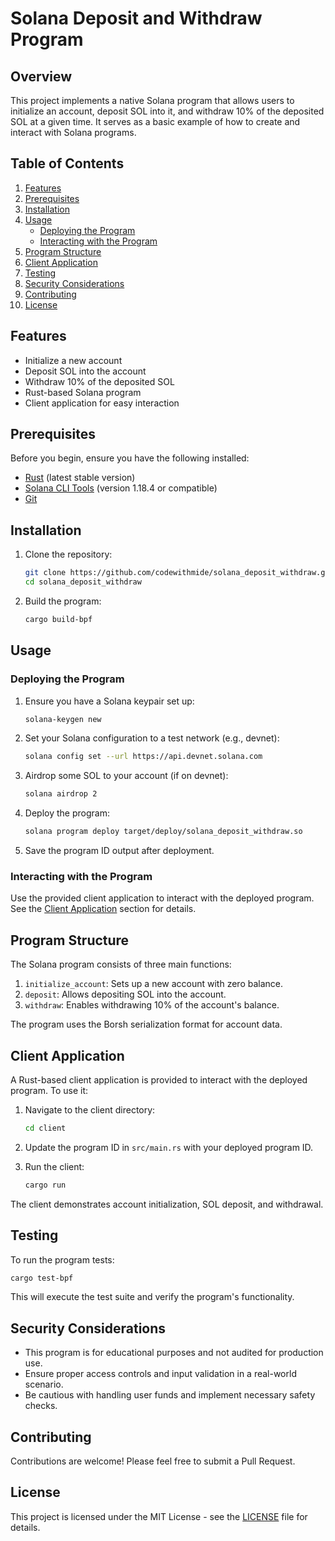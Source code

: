 # Solana Deposit and Withdraw Program

## Overview

This project implements a native Solana program that allows users to initialize an account, deposit SOL into it, and withdraw 10% of the deposited SOL at a given time. It serves as a basic example of how to create and interact with Solana programs.

## Table of Contents

1. [Features](#features)
2. [Prerequisites](#prerequisites)
3. [Installation](#installation)
4. [Usage](#usage)
   - [Deploying the Program](#deploying-the-program)
   - [Interacting with the Program](#interacting-with-the-program)
5. [Program Structure](#program-structure)
6. [Client Application](#client-application)
7. [Testing](#testing)
8. [Security Considerations](#security-considerations)
9. [Contributing](#contributing)
10. [License](#license)

## Features

- Initialize a new account
- Deposit SOL into the account
- Withdraw 10% of the deposited SOL
- Rust-based Solana program
- Client application for easy interaction

## Prerequisites

Before you begin, ensure you have the following installed:

- [Rust](https://www.rust-lang.org/tools/install) (latest stable version)
- [Solana CLI Tools](https://docs.solana.com/cli/install-solana-cli-tools) (version 1.18.4 or compatible)
- [Git](https://git-scm.com/downloads)

## Installation

1. Clone the repository:

   ```bash
   git clone https://github.com/codewithmide/solana_deposit_withdraw.git
   cd solana_deposit_withdraw
   ```

2. Build the program:

   ```bash
   cargo build-bpf
   ```

## Usage

### Deploying the Program

1. Ensure you have a Solana keypair set up:

   ```bash
   solana-keygen new
   ```

2. Set your Solana configuration to a test network (e.g., devnet):

   ```bash
   solana config set --url https://api.devnet.solana.com
   ```

3. Airdrop some SOL to your account (if on devnet):

   ```bash
   solana airdrop 2
   ```

4. Deploy the program:

   ```bash
   solana program deploy target/deploy/solana_deposit_withdraw.so
   ```

5. Save the program ID output after deployment.

### Interacting with the Program

Use the provided client application to interact with the deployed program. See the [Client Application](#client-application) section for details.

## Program Structure

The Solana program consists of three main functions:

1. `initialize_account`: Sets up a new account with zero balance.
2. `deposit`: Allows depositing SOL into the account.
3. `withdraw`: Enables withdrawing 10% of the account's balance.

The program uses the Borsh serialization format for account data.

## Client Application

A Rust-based client application is provided to interact with the deployed program. To use it:

1. Navigate to the client directory:

   ```bash
   cd client
   ```

2. Update the program ID in `src/main.rs` with your deployed program ID.

3. Run the client:

   ```bash
   cargo run
   ```

The client demonstrates account initialization, SOL deposit, and withdrawal.

## Testing

To run the program tests:

```bash
cargo test-bpf
```

This will execute the test suite and verify the program's functionality.

## Security Considerations

- This program is for educational purposes and not audited for production use.
- Ensure proper access controls and input validation in a real-world scenario.
- Be cautious with handling user funds and implement necessary safety checks.

## Contributing

Contributions are welcome! Please feel free to submit a Pull Request.

## License

This project is licensed under the MIT License - see the [LICENSE](LICENSE) file for details.
